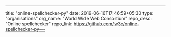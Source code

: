 ---
title: "online-spellchecker-py"
date: 2019-06-16T17:46:59+05:30
type: "organisations"
org_name: "World Wide Web Consortium"
repo_desc: "Online spellchecker"
repo_link: https://github.com/w3c/online-spellchecker-py---